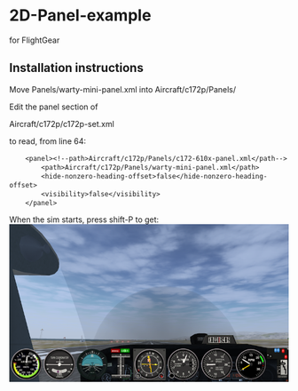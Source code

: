 # 2D-Panel-example
 for FlightGear
 
##  Installation instructions
 
Move Panels/warty-mini-panel.xml
into
Aircraft/c172p/Panels/

Edit the panel section of

Aircraft/c172p/c172p-set.xml

to read, from line 64:

        <panel><!--path>Aircraft/c172p/Panels/c172-610x-panel.xml</path-->
            <path>Aircraft/c172p/Panels/warty-mini-panel.xml</path>
            <hide-nonzero-heading-offset>false</hide-nonzero-heading-offset>
            <visibility>false</visibility>
        </panel>
        
        
  When the sim starts, press shift-P to get:      
  ![](mini-panel.png)